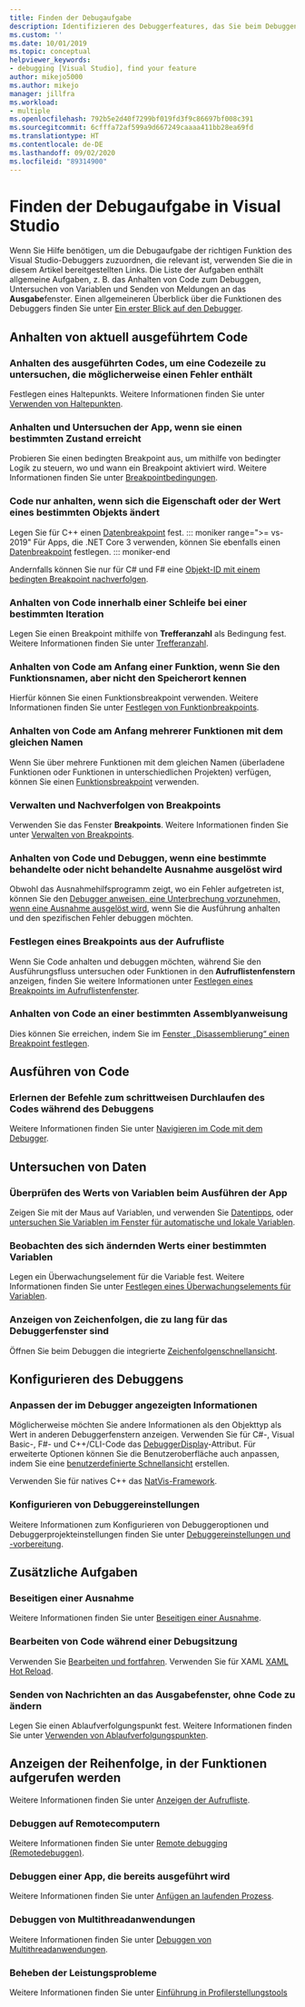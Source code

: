 ```yaml
---
title: Finden der Debugaufgabe
description: Identifizieren des Debuggerfeatures, das Sie beim Debuggen Ihrer App unterstützt
ms.custom: ''
ms.date: 10/01/2019
ms.topic: conceptual
helpviewer_keywords:
- debugging [Visual Studio], find your feature
author: mikejo5000
ms.author: mikejo
manager: jillfra
ms.workload:
- multiple
ms.openlocfilehash: 792b5e2d40f7299bf019fd3f9c86697bf008c391
ms.sourcegitcommit: 6cfffa72af599a9d667249caaaa411bb28ea69fd
ms.translationtype: HT
ms.contentlocale: de-DE
ms.lasthandoff: 09/02/2020
ms.locfileid: "89314900"
---
```

# <a name="find-your-debugging-task-in-visual-studio"></a>Finden der Debugaufgabe in Visual Studio

Wenn Sie Hilfe benötigen, um die Debugaufgabe der richtigen Funktion des Visual Studio-Debuggers zuzuordnen, die relevant ist, verwenden Sie die in diesem Artikel bereitgestellten Links. Die Liste der Aufgaben enthält allgemeine Aufgaben, z. B. das Anhalten von Code zum Debuggen, Untersuchen von Variablen und Senden von Meldungen an das **Ausgabe**fenster. Einen allgemeineren Überblick über die Funktionen des Debuggers finden Sie unter [Ein erster Blick auf den Debugger](debugger-feature-tour.md).

## <a name="pause-running-code"></a>Anhalten von aktuell ausgeführtem Code

### <a name="pause-running-code-to-inspect-a-line-of-code-that-may-contain-a-bug"></a>Anhalten des ausgeführten Codes, um eine Codezeile zu untersuchen, die möglicherweise einen Fehler enthält

Festlegen eines Haltepunkts. Weitere Informationen finden Sie unter [Verwenden von Haltepunkten](using-breakpoints.md).

### <a name="pause-and-inspect-your-app-when-it-reaches-a-specific-state"></a>Anhalten und Untersuchen der App, wenn sie einen bestimmten Zustand erreicht

Probieren Sie einen bedingten Breakpoint aus, um mithilfe von bedingter Logik zu steuern, wo und wann ein Breakpoint aktiviert wird. Weitere Informationen finden Sie unter [Breakpointbedingungen](using-breakpoints.md#breakpoint-conditions).

### <a name="pause-code-only-when-a-specific-objects-property-or-value-changes"></a>Code nur anhalten, wenn sich die Eigenschaft oder der Wert eines bestimmten Objekts ändert

Legen Sie für C++ einen [Datenbreakpoint](using-breakpoints.md#BKMK_set_a_data_breakpoint_native_cplusplus) fest. 
::: moniker range=">= vs-2019"
Für Apps, die .NET Core 3 verwenden, können Sie ebenfalls einen [Datenbreakpoint](using-breakpoints.md#BKMK_set_a_data_breakpoint_managed) festlegen.
::: moniker-end

Andernfalls können Sie nur für C# und F# eine [Objekt-ID mit einem bedingten Breakpoint nachverfolgen](using-breakpoints.md#using-object-ids-in-breakpoint-conditions-c-and-f).

### <a name="pause-code-inside-a-loop-at-a-certain-iteration"></a>Anhalten von Code innerhalb einer Schleife bei einer bestimmten Iteration

Legen Sie einen Breakpoint mithilfe von **Trefferanzahl** als Bedingung fest. Weitere Informationen finden Sie unter [Trefferanzahl](using-breakpoints.md#set-a-hit-count-condition).

### <a name="pause-code-at-the-start-of-a-function-when-you-know-the-function-name-but-not-its-location"></a>Anhalten von Code am Anfang einer Funktion, wenn Sie den Funktionsnamen, aber nicht den Speicherort kennen

Hierfür können Sie einen Funktionsbreakpoint verwenden. Weitere Informationen finden Sie unter [Festlegen von Funktionbreakpoints](using-breakpoints.md#BKMK_Set_a_breakpoint_in_a_source_file).

### <a name="pause-code-at-the-start-of-multiple-functions-with-the-same-name"></a>Anhalten von Code am Anfang mehrerer Funktionen mit dem gleichen Namen

Wenn Sie über mehrere Funktionen mit dem gleichen Namen (überladene Funktionen oder Funktionen in unterschiedlichen Projekten) verfügen, können Sie einen [Funktionsbreakpoint](using-breakpoints.md#BKMK_Set_a_breakpoint_in_a_source_file) verwenden.

### <a name="manage-and-keep-track-of-your-breakpoints"></a>Verwalten und Nachverfolgen von Breakpoints

Verwenden Sie das Fenster **Breakpoints**. Weitere Informationen finden Sie unter [Verwalten von Breakpoints](using-breakpoints.md#BKMK_Specify_advanced_properties_of_a_breakpoint_).

### <a name="pause-code-and-debug-when-a-specific-handled-or-unhandled-exception-is-thrown"></a>Anhalten von Code und Debuggen, wenn eine bestimmte behandelte oder nicht behandelte Ausnahme ausgelöst wird

Obwohl das Ausnahmehilfsprogramm zeigt, wo ein Fehler aufgetreten ist, können Sie den [Debugger anweisen, eine Unterbrechung vorzunehmen, wenn eine Ausnahme ausgelöst wird](managing-exceptions-with-the-debugger.md#tell-the-debugger-to-break-when-an-exception-is-thrown), wenn Sie die Ausführung anhalten und den spezifischen Fehler debuggen möchten.

### <a name="set-a-breakpoint-from-the-call-stack"></a>Festlegen eines Breakpoints aus der Aufrufliste

Wenn Sie Code anhalten und debuggen möchten, während Sie den Ausführungsfluss untersuchen oder Funktionen in den **Aufruflistenfenstern** anzeigen, finden Sie weitere Informationen unter [Festlegen eines Breakpoints im Aufruflistenfenster](using-breakpoints.md#BKMK_Set_a_breakpoint_from_debugger_windows).

### <a name="pause-code-at-a-specific-assembly-instruction"></a>Anhalten von Code an einer bestimmten Assemblyanweisung

Dies können Sie erreichen, indem Sie im [Fenster „Disassemblierung“ einen Breakpoint festlegen](using-breakpoints.md#BKMK_Set_a_breakpoint_from_debugger_windows).

## <a name="execute-code"></a>Ausführen von Code

### <a name="learn-the-commands-to-step-through-your-code-while-debugging"></a>Erlernen der Befehle zum schrittweisen Durchlaufen des Codes während des Debuggens

Weitere Informationen finden Sie unter [Navigieren im Code mit dem Debugger](navigating-through-code-with-the-debugger.md).

## <a name="inspect-data"></a>Untersuchen von Daten

### <a name="check-the-value-of-variables-while-running-your-app"></a>Überprüfen des Werts von Variablen beim Ausführen der App

Zeigen Sie mit der Maus auf Variablen, und verwenden Sie [Datentipps](view-data-values-in-data-tips-in-the-code-editor.md), oder [untersuchen Sie Variablen im Fenster für automatische und lokale Variablen](autos-and-locals-windows.md).

### <a name="observe-the-changing-value-of-a-specific-variable"></a>Beobachten des sich ändernden Werts einer bestimmten Variablen

Legen ein Überwachungselement für die Variable fest. Weitere Informationen finden Sie unter [Festlegen eines Überwachungselements für Variablen](watch-and-quickwatch-windows.md).

### <a name="view-strings-that-are-too-long-for-the-debugger-window"></a>Anzeigen von Zeichenfolgen, die zu lang für das Debuggerfenster sind

Öffnen Sie beim Debuggen die integrierte [Zeichenfolgenschnellansicht](view-strings-visualizer.md).

## <a name="configure-debugging"></a>Konfigurieren des Debuggens

### <a name="customize-information-shown-in-the-debugger"></a>Anpassen der im Debugger angezeigten Informationen

Möglicherweise möchten Sie andere Informationen als den Objekttyp als Wert in anderen Debuggerfenstern anzeigen. Verwenden Sie für C#-, Visual Basic-, F#- und C++/CLI-Code das [DebuggerDisplay](using-the-debuggerdisplay-attribute.md)-Attribut. Für erweiterte Optionen können Sie die Benutzeroberfläche auch anpassen, indem Sie eine [benutzerdefinierte Schnellansicht](create-custom-visualizers-of-data.md) erstellen.

Verwenden Sie für natives C++ das [NatVis-Framework](create-custom-views-of-native-objects.md).

### <a name="configure-debugger-settings"></a>Konfigurieren von Debuggereinstellungen

Weitere Informationen zum Konfigurieren von Debuggeroptionen und Debuggerprojekteinstellungen finden Sie unter [Debuggereinstellungen und -vorbereitung](debugger-settings-and-preparation.md).

## <a name="additional-tasks"></a>Zusätzliche Aufgaben

### <a name="fix-an-exception"></a>Beseitigen einer Ausnahme

Weitere Informationen finden Sie unter [Beseitigen einer Ausnahme](write-better-code-with-visual-studio.md#fix-an-exception).

### <a name="edit-code-during-a-debugging-session"></a>Bearbeiten von Code während einer Debugsitzung

Verwenden Sie [Bearbeiten und fortfahren](edit-and-continue.md). Verwenden Sie für XAML [XAML Hot Reload](../xaml-tools/xaml-hot-reload.md).

### <a name="send-messages-to-the-output-window-without-modifying-code"></a>Senden von Nachrichten an das Ausgabefenster, ohne Code zu ändern

Legen Sie einen Ablaufverfolgungspunkt fest. Weitere Informationen finden Sie unter [Verwenden von Ablaufverfolgungspunkten](using-tracepoints.md).

## <a name="view-the-order-in-which-functions-are-called"></a>Anzeigen der Reihenfolge, in der Funktionen aufgerufen werden

Weitere Informationen finden Sie unter [Anzeigen der Aufrufliste](how-to-use-the-call-stack-window.md).

### <a name="debug-on-remote-machines"></a>Debuggen auf Remotecomputern

Weitere Informationen finden Sie unter [Remote debugging (Remotedebuggen)](remote-debugging.md).

### <a name="debug-an-app-that-is-already-running"></a>Debuggen einer App, die bereits ausgeführt wird

Weitere Informationen finden Sie unter [Anfügen an laufenden Prozess](attach-to-running-processes-with-the-visual-studio-debugger.md).

### <a name="debug-multithreaded-applications"></a>Debuggen von Multithreadanwendungen

Weitere Informationen finden Sie unter [Debuggen von Multithreadanwendungen](debug-multithreaded-applications-in-visual-studio.md).

### <a name="fix-performance-issues"></a>Beheben der Leistungsprobleme

Weitere Informationen finden Sie unter [Einführung in Profilerstellungstools](../profiling/profiling-feature-tour.md)